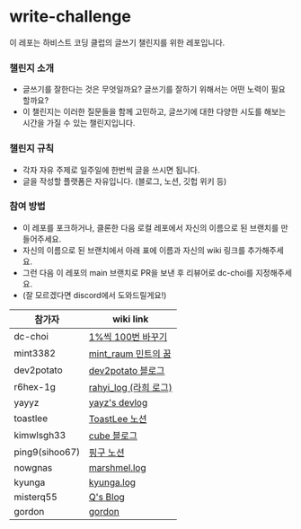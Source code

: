 # write-challenge

이 레포는 하비스트 코딩 클럽의 글쓰기 챌린지를 위한 레포입니다.

### 챌린지 소개

- 글쓰기를 잘한다는 것은 무엇일까요? 글쓰기를 잘하기 위해서는 어떤 노력이 필요할까요?
- 이 챌린지는 이러한 질문들을 함께 고민하고, 글쓰기에 대한 다양한 시도를 해보는 시간을 가질 수 있는 챌린지입니다.

### 챌린지 규칙

- 각자 자유 주제로 일주일에 한번씩 글을 쓰시면 됩니다.
- 글을 작성할 플랫폼은 자유입니다. (블로그, 노션, 깃헙 위키 등)

### 참여 방법

- 이 레포를 포크하거나, 클론한 다음 로컬 레포에서 자신의 이름으로 된 브랜치를 만들어주세요.
- 자신의 이름으로 된 브랜치에서 아래 표에 이름과 자신의 wiki 링크를 추가해주세요.
- 그런 다음 이 레포의 main 브랜치로 PR을 보낸 후 리뷰어로 dc-choi를 지정해주세요.
- (잘 모르겠다면 discord에서 도와드릴게요!)

| 참가자         | wiki link                                                                              |
| -------------- | -------------------------------------------------------------------------------------- |
| dc-choi        | [1%씩 100번 바꾸기](https://dc-choi.tistory.com/)                                      |
| mint3382       | [mint_raum 민트의 꿈](https://mintraum.tistory.com/)                                   |
| dev2potato     | [dev2potato 블로그](https://dev2potato.kr)                                             |
| r6hex-1g       | [rahyi_log (라희 로그)](https://velog.io/@cheriiin_/posts)                             |
| yayyz          | [yayz's devlog](https://yay-dev.tistory.com/)                                          |
| toastlee       | [ToastLee 노션](https://www.notion.so/toastlee/122b3d12df6b80df9583ecf87fbfc974?pvs=4) |
| kimwlsgh33     | [cube 블로그](https://blog.naver.com/mooncomon)                                        |
| ping9(sihoo67) | [핑구 노션](https://www.notion.so/124d1c7edd0d8079bb66fb345dfeecf6?pvs=4)              |
| nowgnas        | [marshmel.log](https://nowgnas.github.io/)                                             |
| kyunga         | [kyunga.log](https://kyung-a.tistory.com/)                                             |
| misterq55      | [Q's Blog](https://misterq.tistory.com/)                                               |
| gordon         | [gordon](https://velog.io/@hjy0616/posts)                                              |
